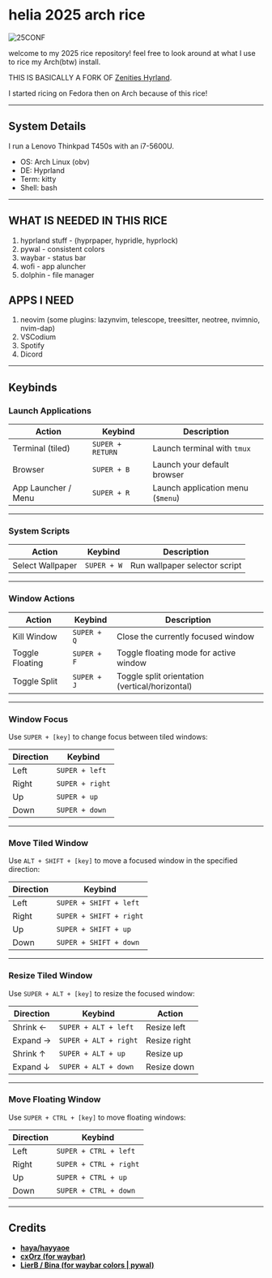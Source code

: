 # helia 2025 arch rice

![25CONF](https://github.com/user-attachments/assets/3ba65199-6cd4-47e0-8fa6-5f42bd1f0b4e)

welcome to my 2025 rice repository! feel free to look around at what I use to rice my Arch(btw) install.

THIS IS BASICALLY A FORK OF [Zenities Hyrland](https://github.com/hayyaoe/zenities). 

I started ricing on Fedora then on Arch because of this rice! 

---
## System Details
I run a Lenovo Thinkpad T450s with an i7-5600U.

- OS: Arch Linux (obv)
- DE: Hyprland
- Term: kitty
- Shell: bash
---
## WHAT IS NEEDED IN THIS RICE
1) hyprland stuff - (hyprpaper, hypridle, hyprlock)
2) pywal - consistent colors
3) waybar - status bar
4) wofi - app aluncher
5) dolphin - file manager

## APPS I NEED
1) neovim
(some plugins: lazynvim, telescope, treesitter, neotree, nvimnio, nvim-dap)
2) VSCodium
3) Spotify
4) Dicord

---
## Keybinds

### Launch Applications

| Action                 | Keybind                    | Description                          |
|------------------------|----------------------------|--------------------------------------|
| Terminal (tiled)       | `SUPER + RETURN`           | Launch terminal with `tmux`          |
| Browser                | `SUPER + B`                | Launch your default browser          |
| App Launcher / Menu    | `SUPER + R`                | Launch application menu (`$menu`)    |

---

### System Scripts

| Action                  | Keybind                  | Description                            |
|-------------------------|--------------------------|----------------------------------------|
| Select Wallpaper        | `SUPER + W`              | Run wallpaper selector script          |

---

### Window Actions

| Action            | Keybind           | Description                           |
|-------------------|-------------------|---------------------------------------|
| Kill Window       | `SUPER + Q`       | Close the currently focused window    |
| Toggle Floating   | `SUPER + F`       | Toggle floating mode for active window|
| Toggle Split      | `SUPER + J`       | Toggle split orientation (vertical/horizontal) |

---

### Window Focus
Use `SUPER + [key]` to change focus between tiled windows:

| Direction | Keybind     |
|-----------|-------------|
| Left      | `SUPER + left`   |
| Right     | `SUPER + right`   |
| Up        | `SUPER + up`   |
| Down      | `SUPER + down`   |

---

### Move Tiled Window
Use `ALT + SHIFT + [key]` to move a focused window in the specified direction:

| Direction | Keybind         |
|-----------|-----------------|
| Left      | `SUPER + SHIFT + left` |
| Right     | `SUPER + SHIFT + right` |
| Up        | `SUPER + SHIFT + up` |
| Down      | `SUPER + SHIFT + down` |

---

### Resize Tiled Window
Use `SUPER + ALT + [key]` to resize the focused window:

| Direction | Keybind              | Action       |
|-----------|----------------------|--------------|
| Shrink ←  | `SUPER + ALT + left` | Resize left  |
| Expand →  | `SUPER + ALT + right`| Resize right |
| Shrink ↑  | `SUPER + ALT + up`   | Resize up    |
| Expand ↓  | `SUPER + ALT + down` | Resize down  |

---

### Move Floating Window
Use `SUPER + CTRL + [key]` to move floating windows:

| Direction | Keybind              |
|-----------|----------------------|
| Left      | `SUPER + CTRL + left`|
| Right     | `SUPER + CTRL + right`|
| Up        | `SUPER + CTRL + up`  |
| Down      | `SUPER + CTRL + down`|

---

## Credits
- **[haya/hayyaoe](https://github.com/hayyaoe)**
- **[cxOrz (for waybar)](https://github.com/cxOrz/dotfiles-hyprland)**
- **[LierB / Bina (for waybar colors | pywal)](https://github.com/LierB/dotfiles)**
